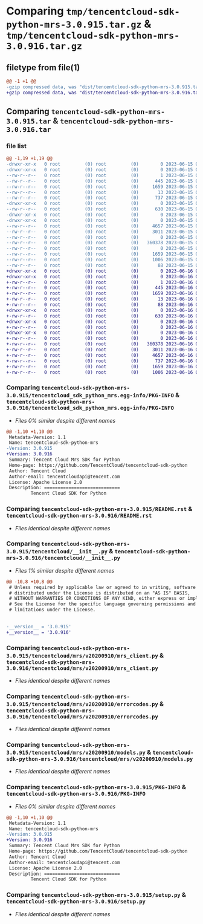 # Comparing `tmp/tencentcloud-sdk-python-mrs-3.0.915.tar.gz` & `tmp/tencentcloud-sdk-python-mrs-3.0.916.tar.gz`

## filetype from file(1)

```diff
@@ -1 +1 @@
-gzip compressed data, was "dist/tencentcloud-sdk-python-mrs-3.0.915.tar", last modified: Thu Jun 15 00:29:51 2023, max compression
+gzip compressed data, was "dist/tencentcloud-sdk-python-mrs-3.0.916.tar", last modified: Fri Jun 16 00:37:59 2023, max compression
```

## Comparing `tencentcloud-sdk-python-mrs-3.0.915.tar` & `tencentcloud-sdk-python-mrs-3.0.916.tar`

### file list

```diff
@@ -1,19 +1,19 @@
-drwxr-xr-x   0 root         (0) root         (0)        0 2023-06-15 00:29:51.000000 tencentcloud-sdk-python-mrs-3.0.915/
-drwxr-xr-x   0 root         (0) root         (0)        0 2023-06-15 00:29:51.000000 tencentcloud-sdk-python-mrs-3.0.915/tencentcloud_sdk_python_mrs.egg-info/
--rw-r--r--   0 root         (0) root         (0)        1 2023-06-15 00:29:51.000000 tencentcloud-sdk-python-mrs-3.0.915/tencentcloud_sdk_python_mrs.egg-info/dependency_links.txt
--rw-r--r--   0 root         (0) root         (0)      445 2023-06-15 00:29:51.000000 tencentcloud-sdk-python-mrs-3.0.915/tencentcloud_sdk_python_mrs.egg-info/SOURCES.txt
--rw-r--r--   0 root         (0) root         (0)     1659 2023-06-15 00:29:51.000000 tencentcloud-sdk-python-mrs-3.0.915/tencentcloud_sdk_python_mrs.egg-info/PKG-INFO
--rw-r--r--   0 root         (0) root         (0)       13 2023-06-15 00:29:51.000000 tencentcloud-sdk-python-mrs-3.0.915/tencentcloud_sdk_python_mrs.egg-info/top_level.txt
--rw-r--r--   0 root         (0) root         (0)      737 2023-06-15 00:29:51.000000 tencentcloud-sdk-python-mrs-3.0.915/README.rst
-drwxr-xr-x   0 root         (0) root         (0)        0 2023-06-15 00:29:51.000000 tencentcloud-sdk-python-mrs-3.0.915/tencentcloud/
--rw-r--r--   0 root         (0) root         (0)      630 2023-06-15 00:29:51.000000 tencentcloud-sdk-python-mrs-3.0.915/tencentcloud/__init__.py
-drwxr-xr-x   0 root         (0) root         (0)        0 2023-06-15 00:29:51.000000 tencentcloud-sdk-python-mrs-3.0.915/tencentcloud/mrs/
-drwxr-xr-x   0 root         (0) root         (0)        0 2023-06-15 00:29:51.000000 tencentcloud-sdk-python-mrs-3.0.915/tencentcloud/mrs/v20200910/
--rw-r--r--   0 root         (0) root         (0)     4657 2023-06-15 00:29:51.000000 tencentcloud-sdk-python-mrs-3.0.915/tencentcloud/mrs/v20200910/mrs_client.py
--rw-r--r--   0 root         (0) root         (0)     3011 2023-06-15 00:29:51.000000 tencentcloud-sdk-python-mrs-3.0.915/tencentcloud/mrs/v20200910/errorcodes.py
--rw-r--r--   0 root         (0) root         (0)        0 2023-06-15 00:29:51.000000 tencentcloud-sdk-python-mrs-3.0.915/tencentcloud/mrs/v20200910/__init__.py
--rw-r--r--   0 root         (0) root         (0)   360378 2023-06-15 00:29:51.000000 tencentcloud-sdk-python-mrs-3.0.915/tencentcloud/mrs/v20200910/models.py
--rw-r--r--   0 root         (0) root         (0)        0 2023-06-15 00:29:51.000000 tencentcloud-sdk-python-mrs-3.0.915/tencentcloud/mrs/__init__.py
--rw-r--r--   0 root         (0) root         (0)     1659 2023-06-15 00:29:51.000000 tencentcloud-sdk-python-mrs-3.0.915/PKG-INFO
--rw-r--r--   0 root         (0) root         (0)     1006 2023-06-15 00:29:51.000000 tencentcloud-sdk-python-mrs-3.0.915/setup.py
--rw-r--r--   0 root         (0) root         (0)       88 2023-06-15 00:29:51.000000 tencentcloud-sdk-python-mrs-3.0.915/setup.cfg
+drwxr-xr-x   0 root         (0) root         (0)        0 2023-06-16 00:37:59.000000 tencentcloud-sdk-python-mrs-3.0.916/
+drwxr-xr-x   0 root         (0) root         (0)        0 2023-06-16 00:37:59.000000 tencentcloud-sdk-python-mrs-3.0.916/tencentcloud_sdk_python_mrs.egg-info/
+-rw-r--r--   0 root         (0) root         (0)        1 2023-06-16 00:37:59.000000 tencentcloud-sdk-python-mrs-3.0.916/tencentcloud_sdk_python_mrs.egg-info/dependency_links.txt
+-rw-r--r--   0 root         (0) root         (0)      445 2023-06-16 00:37:59.000000 tencentcloud-sdk-python-mrs-3.0.916/tencentcloud_sdk_python_mrs.egg-info/SOURCES.txt
+-rw-r--r--   0 root         (0) root         (0)     1659 2023-06-16 00:37:59.000000 tencentcloud-sdk-python-mrs-3.0.916/tencentcloud_sdk_python_mrs.egg-info/PKG-INFO
+-rw-r--r--   0 root         (0) root         (0)       13 2023-06-16 00:37:59.000000 tencentcloud-sdk-python-mrs-3.0.916/tencentcloud_sdk_python_mrs.egg-info/top_level.txt
+-rw-r--r--   0 root         (0) root         (0)       88 2023-06-16 00:37:59.000000 tencentcloud-sdk-python-mrs-3.0.916/setup.cfg
+drwxr-xr-x   0 root         (0) root         (0)        0 2023-06-16 00:37:59.000000 tencentcloud-sdk-python-mrs-3.0.916/tencentcloud/
+-rw-r--r--   0 root         (0) root         (0)      630 2023-06-16 00:37:58.000000 tencentcloud-sdk-python-mrs-3.0.916/tencentcloud/__init__.py
+drwxr-xr-x   0 root         (0) root         (0)        0 2023-06-16 00:37:59.000000 tencentcloud-sdk-python-mrs-3.0.916/tencentcloud/mrs/
+-rw-r--r--   0 root         (0) root         (0)        0 2023-06-16 00:37:58.000000 tencentcloud-sdk-python-mrs-3.0.916/tencentcloud/mrs/__init__.py
+drwxr-xr-x   0 root         (0) root         (0)        0 2023-06-16 00:37:59.000000 tencentcloud-sdk-python-mrs-3.0.916/tencentcloud/mrs/v20200910/
+-rw-r--r--   0 root         (0) root         (0)        0 2023-06-16 00:37:58.000000 tencentcloud-sdk-python-mrs-3.0.916/tencentcloud/mrs/v20200910/__init__.py
+-rw-r--r--   0 root         (0) root         (0)   360378 2023-06-16 00:37:58.000000 tencentcloud-sdk-python-mrs-3.0.916/tencentcloud/mrs/v20200910/models.py
+-rw-r--r--   0 root         (0) root         (0)     3011 2023-06-16 00:37:58.000000 tencentcloud-sdk-python-mrs-3.0.916/tencentcloud/mrs/v20200910/errorcodes.py
+-rw-r--r--   0 root         (0) root         (0)     4657 2023-06-16 00:37:58.000000 tencentcloud-sdk-python-mrs-3.0.916/tencentcloud/mrs/v20200910/mrs_client.py
+-rw-r--r--   0 root         (0) root         (0)      737 2023-06-16 00:37:58.000000 tencentcloud-sdk-python-mrs-3.0.916/README.rst
+-rw-r--r--   0 root         (0) root         (0)     1659 2023-06-16 00:37:59.000000 tencentcloud-sdk-python-mrs-3.0.916/PKG-INFO
+-rw-r--r--   0 root         (0) root         (0)     1006 2023-06-16 00:37:58.000000 tencentcloud-sdk-python-mrs-3.0.916/setup.py
```

### Comparing `tencentcloud-sdk-python-mrs-3.0.915/tencentcloud_sdk_python_mrs.egg-info/PKG-INFO` & `tencentcloud-sdk-python-mrs-3.0.916/tencentcloud_sdk_python_mrs.egg-info/PKG-INFO`

 * *Files 0% similar despite different names*

```diff
@@ -1,10 +1,10 @@
 Metadata-Version: 1.1
 Name: tencentcloud-sdk-python-mrs
-Version: 3.0.915
+Version: 3.0.916
 Summary: Tencent Cloud Mrs SDK for Python
 Home-page: https://github.com/TencentCloud/tencentcloud-sdk-python
 Author: Tencent Cloud
 Author-email: tencentcloudapi@tencent.com
 License: Apache License 2.0
 Description: ============================
         Tencent Cloud SDK for Python
```

### Comparing `tencentcloud-sdk-python-mrs-3.0.915/README.rst` & `tencentcloud-sdk-python-mrs-3.0.916/README.rst`

 * *Files identical despite different names*

### Comparing `tencentcloud-sdk-python-mrs-3.0.915/tencentcloud/__init__.py` & `tencentcloud-sdk-python-mrs-3.0.916/tencentcloud/__init__.py`

 * *Files 1% similar despite different names*

```diff
@@ -10,8 +10,8 @@
 # Unless required by applicable law or agreed to in writing, software
 # distributed under the License is distributed on an "AS IS" BASIS,
 # WITHOUT WARRANTIES OR CONDITIONS OF ANY KIND, either express or implied.
 # See the License for the specific language governing permissions and
 # limitations under the License.
 
 
-__version__ = '3.0.915'
+__version__ = '3.0.916'
```

### Comparing `tencentcloud-sdk-python-mrs-3.0.915/tencentcloud/mrs/v20200910/mrs_client.py` & `tencentcloud-sdk-python-mrs-3.0.916/tencentcloud/mrs/v20200910/mrs_client.py`

 * *Files identical despite different names*

### Comparing `tencentcloud-sdk-python-mrs-3.0.915/tencentcloud/mrs/v20200910/errorcodes.py` & `tencentcloud-sdk-python-mrs-3.0.916/tencentcloud/mrs/v20200910/errorcodes.py`

 * *Files identical despite different names*

### Comparing `tencentcloud-sdk-python-mrs-3.0.915/tencentcloud/mrs/v20200910/models.py` & `tencentcloud-sdk-python-mrs-3.0.916/tencentcloud/mrs/v20200910/models.py`

 * *Files identical despite different names*

### Comparing `tencentcloud-sdk-python-mrs-3.0.915/PKG-INFO` & `tencentcloud-sdk-python-mrs-3.0.916/PKG-INFO`

 * *Files 0% similar despite different names*

```diff
@@ -1,10 +1,10 @@
 Metadata-Version: 1.1
 Name: tencentcloud-sdk-python-mrs
-Version: 3.0.915
+Version: 3.0.916
 Summary: Tencent Cloud Mrs SDK for Python
 Home-page: https://github.com/TencentCloud/tencentcloud-sdk-python
 Author: Tencent Cloud
 Author-email: tencentcloudapi@tencent.com
 License: Apache License 2.0
 Description: ============================
         Tencent Cloud SDK for Python
```

### Comparing `tencentcloud-sdk-python-mrs-3.0.915/setup.py` & `tencentcloud-sdk-python-mrs-3.0.916/setup.py`

 * *Files identical despite different names*

